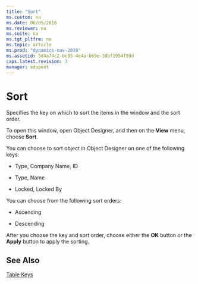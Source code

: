 ```yaml
---
title: "Sort"
ms.custom: na
ms.date: 06/05/2016
ms.reviewer: na
ms.suite: na
ms.tgt_pltfrm: na
ms.topic: article
ms.prod: "dynamics-nav-2018"
ms.assetid: 5d4a74c2-bc85-4e4a-b69e-39bf1954f59d
caps.latest.revision: 3
manager: edupont
---
```

# Sort
Specifies the key on which to sort the items in the window and the sort order.  

 To open this window, open Object Designer, and then on the **View** menu, choose **Sort**.  

 You can choose to sort object in Object Designer on one of the following keys:  

-   Type, Company Name, ID  

-   Type, Name  

-   Locked, Locked By  

 You can choose from the following sort orders:  

-   Ascending  

-   Descending  

 After you choose the key and sort order, choose either the **OK** button or the **Apply** button to apply the sorting.  

## See Also  
 [Table Keys](../Table-Keys.md)
